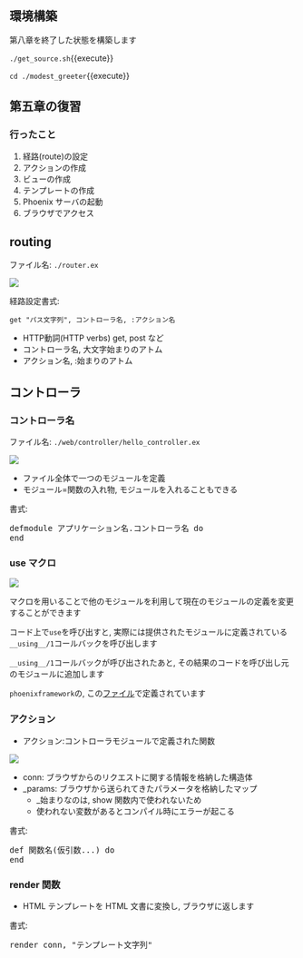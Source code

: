 ## 環境構築

第八章を終了した状態を構築します

`./get_source.sh`{{execute}}

`cd ./modest_greeter`{{execute}}

## 第五章の復習

### 行ったこと

1. 経路(route)の設定
1. アクションの作成
1. ビューの作成
1. テンプレートの作成
1. Phoenix サーバの起動
1. ブラウザでアクセス

## routing

ファイル名: `./router.ex`

![](https://i.gyazo.com/f7ad65e9eecd63cc6ba8792f725c0efb.png)

経路設定書式:

`get "パス文字列", コントローラ名, :アクション名`

- HTTP動詞(HTTP verbs) get, post など
- コントローラ名, 大文字始まりのアトム
- アクション名, :始まりのアトム

## コントローラ

### コントローラ名

ファイル名: `./web/controller/hello_controller.ex`

![](https://i.gyazo.com/94364f2f104dc65df321ccc09a61f366.png)

- ファイル全体で一つのモジュールを定義
- モジュール=関数の入れ物, モジュールを入れることもできる

書式:

<pre class="file" data-target="">
defmodule アプリケーション名.コントローラ名 do
end
</pre>

### use マクロ

![](https://i.gyazo.com/ac63402ad7f741b6e2c97b2a79b73c15.png)

マクロを用いることで他のモジュールを利用して現在のモジュールの定義を変更することができます

 コード上で`use`を呼び出すと, 実際には提供されたモジュールに定義されている`__using__/1`コールバックを呼び出します

`__using__/1`コールバックが呼び出されたあと, その結果のコードを呼び出し元のモジュールに追加します

`phoenixframework`の, この[ファイル](https://github.com/phoenixframework/phoenix/blob/0b6fe832296ea20cb2d2e987dbffd42e27bd41ed/installer/templates/phx_single/lib/app_name_web.ex#L20)で定義されています

### アクション

- アクション:コントローラモジュールで定義された関数

![](https://i.gyazo.com/f2ccd872cf742188ab6121624e4e26e9.png)

- conn: ブラウザからのリクエストに関する情報を格納した構造体
- _params: ブラウザから送られてきたパラメータを格納したマップ
  - _始まりなのは, show 関数内で使われないため
  - 使われない変数があるとコンパイル時にエラーが起こる

書式:

<pre class="file" data-target="">
def 関数名(仮引数...) do
end
</pre>


### render 関数

- HTML テンプレートを HTML 文書に変換し, ブラウザに返します

書式:

<pre class="file" data-target="">
render conn, "テンプレート文字列"
</pre>


